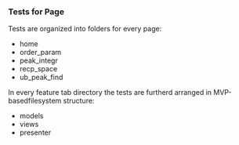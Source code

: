 ### Tests for Page

Tests are organized into folders for every page:
* home
* order_param
* peak_integr
* recp_space
* ub_peak_find

In every feature tab directory the tests are furtherd arranged in MVP-basedfilesystem structure:
* models
* views
* presenter

